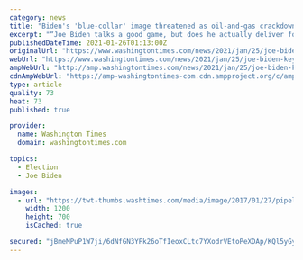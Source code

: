 ```yaml
---
category: news
title: "Biden's 'blue-collar' image threatened as oil-and-gas crackdown costs jobs"
excerpt: "“Joe Biden talks a good game, but does he actually deliver for the working class?” Ms. Sgamma said. “I would argue that’s one of the reasons [former President Donald] Trump won in the ..."
publishedDateTime: 2021-01-26T01:13:00Z
originalUrl: "https://www.washingtontimes.com/news/2021/jan/25/joe-biden-keystone-decision-energy-policy-conflict/"
webUrl: "https://www.washingtontimes.com/news/2021/jan/25/joe-biden-keystone-decision-energy-policy-conflict/"
ampWebUrl: "http://amp.washingtontimes.com/news/2021/jan/25/joe-biden-keystone-decision-energy-policy-conflict/"
cdnAmpWebUrl: "https://amp-washingtontimes-com.cdn.ampproject.org/c/amp.washingtontimes.com/news/2021/jan/25/joe-biden-keystone-decision-energy-policy-conflict/"
type: article
quality: 73
heat: 73
published: true

provider:
  name: Washington Times
  domain: washingtontimes.com

topics:
  - Election
  - Joe Biden

images:
  - url: "https://twt-thumbs.washtimes.com/media/image/2017/01/27/pipeline_economics_46715_c0-101-4575-2769_s1200x700.jpg?0d0a19f0928591a9a253ab587afbf74ca9a0f125"
    width: 1200
    height: 700
    isCached: true

secured: "jBmeMPuP1W7ji/6dNfGN3YFk26oTfIeoxCLtc7YXodrVEtoPeXDAp/KQl5yGyV9Fg4hWPjbJFPZ3Efio2QXvMdS5KQtk9K5c7CRdF3bPK9hazDtdl+vCyyXvaQs3HHQHV17rh+8rjxMUC4gsIJOT7Ula7mVplzQyc0OGUw25rvgeExUHfu8SOMCn5Dvc2sqBKHwVXtpLpff2OpVcnVqyTcW2vdBkKdeA09BK+zxOwH0a0v+8q59ybsSD3ijEujBAXZaRvJu4x4FIlJVCinlfAxt3RSjnLXh45I9MoB+HeVHL4ge5NC/o/9giWIdbqSjGFv21P+StY5iXlAL+mzlp41SoaHyp4m4rD+yhLXiLcco=;U1utxVLV9rUgu9nd84qRyQ=="
---
```



